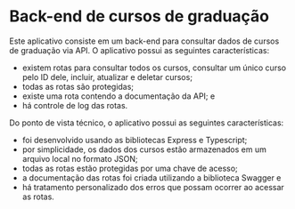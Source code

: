 # Back-end de cursos de graduação

Este aplicativo consiste em um back-end para consultar dados de cursos de graduação via API. O aplicativo possui as seguintes características:
- existem rotas para consultar todos os cursos, consultar um único curso pelo ID dele, incluir, atualizar e deletar cursos;
- todas as rotas são protegidas;
- existe uma rota contendo a documentação da API; e
- há controle de log das rotas.

Do ponto de vista técnico, o aplicativo possui as seguintes características:
- foi desenvolvido usando as bibliotecas Express e Typescript;
- por simplicidade, os dados dos cursos estão armazenados em um arquivo local no formato JSON;
- todas as rotas estão protegidas por uma chave de acesso;
- a documentação das rotas foi criada utilizando a biblioteca Swagger e
- há tratamento personalizado dos erros que possam ocorrer ao acessar as rotas.

